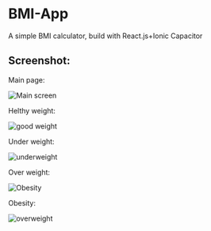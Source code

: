 # BMI-App

A simple BMI calculator, build with React.js+Ionic Capacitor


## Screenshot:

Main page:

![Main screen](https://user-images.githubusercontent.com/93253836/215816178-f60cbe61-374b-4945-8f03-989f9e111ba2.PNG)


Helthy weight:

![good weight](https://user-images.githubusercontent.com/93253836/215816162-398b5e9e-35bd-4444-89f7-570035314af6.PNG)


Under weight:

![underweight](https://user-images.githubusercontent.com/93253836/215816220-f6b85065-7e96-4c51-8e01-53c01bd5d085.PNG)


Over weight:

![Obesity](https://user-images.githubusercontent.com/93253836/215816196-6df40d06-556c-4a36-b0d2-6d7945cd1f1a.PNG)


Obesity:

![overweight](https://user-images.githubusercontent.com/93253836/215816210-efce8f47-260f-40cf-93a4-ee0a25ccac8b.PNG)
